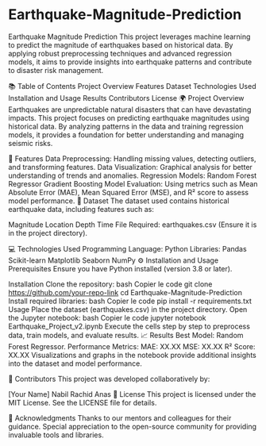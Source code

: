 # Earthquake-Magnitude-Prediction

Earthquake Magnitude Prediction
This project leverages machine learning to predict the magnitude of earthquakes based on historical data. By applying robust preprocessing techniques and advanced regression models, it aims to provide insights into earthquake patterns and contribute to disaster risk management.

📚 Table of Contents
Project Overview
Features
Dataset
Technologies Used
Installation and Usage
Results
Contributors
License
🌍 Project Overview
Earthquakes are unpredictable natural disasters that can have devastating impacts. This project focuses on predicting earthquake magnitudes using historical data. By analyzing patterns in the data and training regression models, it provides a foundation for better understanding and managing seismic risks.

🌟 Features
Data Preprocessing: Handling missing values, detecting outliers, and transforming features.
Data Visualization: Graphical analysis for better understanding of trends and anomalies.
Regression Models:
Random Forest Regressor
Gradient Boosting
Model Evaluation: Using metrics such as Mean Absolute Error (MAE), Mean Squared Error (MSE), and R² score to assess model performance.
📁 Dataset
The dataset used contains historical earthquake data, including features such as:

Magnitude
Location
Depth
Time
File Required: earthquakes.csv (Ensure it is in the project directory).

💻 Technologies Used
Programming Language: Python
Libraries:
Pandas
Scikit-learn
Matplotlib
Seaborn
NumPy
⚙️ Installation and Usage
Prerequisites
Ensure you have Python installed (version 3.8 or later).

Installation
Clone the repository:
bash
Copier le code
git clone https://github.com/your-repo-link
cd Earthquake-Magnitude-Prediction
Install required libraries:
bash
Copier le code
pip install -r requirements.txt
Usage
Place the dataset (earthquakes.csv) in the project directory.
Open the Jupyter notebook:
bash
Copier le code
jupyter notebook Earthquake_Project_v2.ipynb
Execute the cells step by step to preprocess data, train models, and evaluate results.
📈 Results
Best Model: Random Forest Regressor.
Performance Metrics:
MAE: XX.XX
MSE: XX.XX
R² Score: XX.XX
Visualizations and graphs in the notebook provide additional insights into the dataset and model performance.

👥 Contributors
This project was developed collaboratively by:

[Your Name]
Nabil
Rachid
Anas
📜 License
This project is licensed under the MIT License. See the LICENSE file for details.

🤝 Acknowledgments
Thanks to our mentors and colleagues for their guidance.
Special appreciation to the open-source community for providing invaluable tools and libraries.
